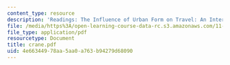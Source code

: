 ```yaml
---
content_type: resource
description: 'Readings: The Influence of Urban Form on Travel: An Interpretive View'
file: /media/https%3A/open-learning-course-data-rc.s3.amazonaws.com/11-943j-urban-transportation-land-use-and-the-environment-spring-2002/4e66344978aa5aa0a763b94279d68090_crane.pdf
file_type: application/pdf
resourcetype: Document
title: crane.pdf
uid: 4e663449-78aa-5aa0-a763-b94279d68090
---
```


